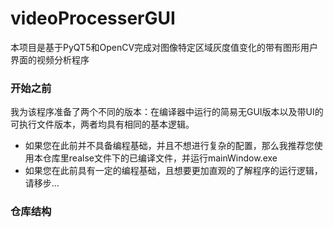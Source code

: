 # videoProcesserGUI
本项目是基于PyQT5和OpenCV完成对图像特定区域灰度值变化的带有图形用户界面的视频分析程序
### 开始之前
我为该程序准备了两个不同的版本：在编译器中运行的简易无GUI版本以及带UI的可执行文件版本，两者均具有相同的基本逻辑。
+ 如果您在此前并不具备编程基础，并且不想进行复杂的配置，那么我推荐您使用本仓库里realse文件下的已编译文件，并运行mainWindow.exe
+ 如果您在此前具有一定的编程基础，且想要更加直观的了解程序的运行逻辑，请移步...
### 仓库结构
